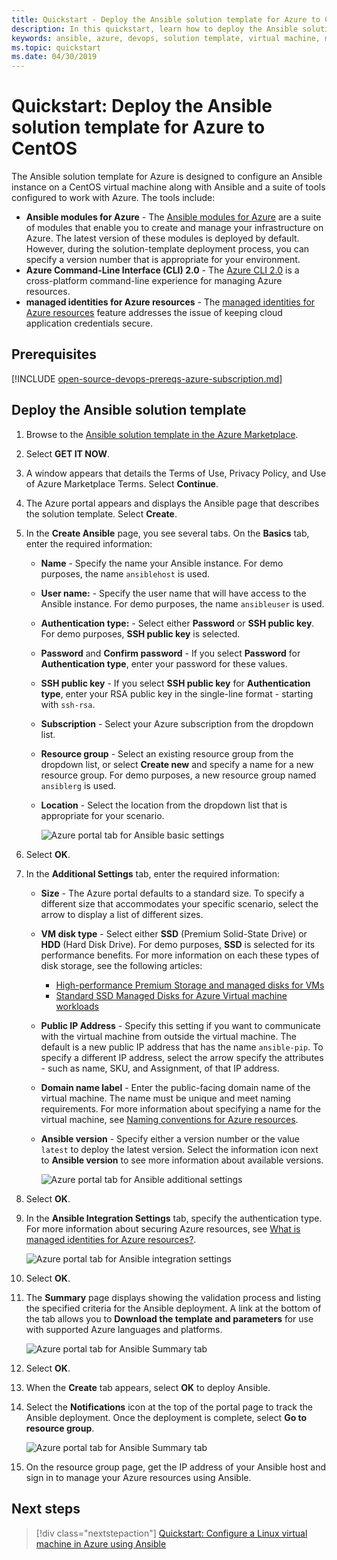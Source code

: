 ```yaml
---
title: Quickstart - Deploy the Ansible solution template for Azure to CentOS
description: In this quickstart, learn how to deploy the Ansible solution template on a CentOS virtual machine hosted on Azure, along with tools configured to work with Azure.
keywords: ansible, azure, devops, solution template, virtual machine, managed identities for azure resources, centos, red hat
ms.topic: quickstart
ms.date: 04/30/2019
---
```


# Quickstart: Deploy the Ansible solution template for Azure to CentOS

The Ansible solution template for Azure is designed to configure an Ansible instance on a CentOS virtual machine along with Ansible and a suite of tools configured to work with Azure. The tools include:

- **Ansible modules for Azure** - The [Ansible modules for Azure](./version-and-module-matrix.md) are a suite of modules that enable you to create and manage your infrastructure on Azure. The latest version of these modules is deployed by default. However, during the solution-template deployment process, you can specify a version number that is appropriate for your environment.
- **Azure Command-Line Interface (CLI) 2.0** - The [Azure CLI 2.0](/cli/azure/?view=azure-cli-latest) is a cross-platform command-line experience for managing Azure resources. 
- **managed identities for Azure resources** - The [managed identities for Azure resources](/azure/active-directory/managed-identities-azure-resources/overview) feature addresses the issue of keeping cloud application credentials secure.

## Prerequisites

[!INCLUDE [open-source-devops-prereqs-azure-subscription.md](../../includes/open-source-devops-prereqs-azure-subscription.md)]

## Deploy the Ansible solution template

1. Browse to the [Ansible solution template in the Azure Marketplace](https://azuremarketplace.microsoft.com/en-%20%20us/marketplace/apps/azure-oss.ansible?tab=Overview).

1. Select **GET IT NOW**.

1. A window appears that details the Terms of Use, Privacy Policy, and Use of Azure Marketplace Terms. Select **Continue**.

1. The Azure portal appears and displays the Ansible page that describes the solution template. Select **Create**.

1. In the **Create Ansible** page, you see several tabs. On the **Basics** tab, enter the required information:

   - **Name** - Specify the name your Ansible instance. For demo purposes, the name `ansiblehost` is used.
   - **User name:** - Specify the user name that will have access to the Ansible instance. For demo purposes, the name `ansibleuser` is used.
   - **Authentication type:** - Select either **Password** or **SSH public key**. For demo purposes, **SSH public key** is selected.
   - **Password** and **Confirm password** - If you select **Password** for **Authentication type**, enter your password for these values.
   - **SSH public key** - If you select **SSH public key** for **Authentication type**, enter your RSA public key in the single-line format - starting with `ssh-rsa`.
   - **Subscription** - Select your Azure subscription from the dropdown list.
   - **Resource group** - Select an existing resource group from the dropdown list, or select **Create new** and specify a name for a new resource group. For demo purposes, a new resource group named `ansiblerg` is used.
   - **Location** - Select the location from the dropdown list that is appropriate for your scenario.

     ![Azure portal tab for Ansible basic settings](./media/solution-template-deploy/portal-ansible-setup-tab-1.png)

1. Select **OK**.

1. In the **Additional Settings** tab, enter the required information:

   - **Size** - The Azure portal defaults to a standard size. To specify a different size that accommodates your specific scenario, select the arrow to display a list of different sizes.
   - **VM disk type** - Select either **SSD** (Premium Solid-State Drive) or **HDD** (Hard Disk Drive). For demo purposes, **SSD** is selected for its performance benefits. For more information on each these types of disk storage, see the following articles:
       - [High-performance Premium Storage and managed disks for VMs](/azure/virtual-machines/windows/premium-storage)
       - [Standard SSD Managed Disks for Azure Virtual machine workloads](/azure/virtual-machines/windows/disks-standard-ssd)
   - **Public IP Address** - Specify this setting if you want to communicate with the virtual machine from outside the virtual machine. The default is a new public IP address that has the name `ansible-pip`. To specify a different IP address, select the arrow specify the attributes - such as name, SKU, and Assignment, of that IP address. 
   - **Domain name label** - Enter the public-facing domain name of the virtual machine. The name must be unique and meet naming requirements. For more information about specifying a name for the virtual machine, see [Naming conventions for Azure resources](/azure/architecture/best-practices/resource-naming).
   - **Ansible version** - Specify either a version number or the value `latest` to deploy the latest version. Select the information icon next to **Ansible version** to see more information about available versions.

     ![Azure portal tab for Ansible additional settings](./media/solution-template-deploy/portal-ansible-setup-tab-2.png)

1. Select **OK**.

1. In the **Ansible Integration Settings** tab, specify the authentication type. For more information about securing Azure resources, see [What is managed identities for Azure resources?](/azure/active-directory/managed-identities-azure-resources/overview).

    ![Azure portal tab for Ansible integration settings](./media/solution-template-deploy/portal-ansible-setup-tab-3.png)

1. Select **OK**.

1. The **Summary** page displays showing the validation process and listing the specified criteria for the Ansible deployment. A link at the bottom of the tab allows you to **Download the template and parameters** for use with supported Azure languages and platforms. 

     ![Azure portal tab for Ansible Summary tab](./media/solution-template-deploy/portal-ansible-setup-tab-4.png)

1. Select **OK**.

1. When the **Create** tab appears, select **OK** to deploy Ansible.

1. Select the **Notifications** icon at the top of the portal page to track the Ansible deployment. Once the deployment is complete, select  **Go to resource group**. 

     ![Azure portal tab for Ansible Summary tab](./media/solution-template-deploy/portal-ansible-setup-complete.png)

1. On the resource group page, get the IP address of your Ansible host and sign in to manage your Azure resources using Ansible.

## Next steps

> [!div class="nextstepaction"] 
> [Quickstart: Configure a Linux virtual machine in Azure using Ansible](./vm-configure.md)
